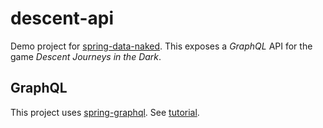 # descent-api

Demo project for [spring-data-naked](../spring-data-naked).  This exposes a *GraphQL* API for the game *Descent Journeys in the Dark*.

## GraphQL

This project uses [spring-graphql](https://docs.spring.io/spring-graphql/docs/current/reference/html).  See [tutorial](https://www.graphql-java.com/tutorials/getting-started-with-spring-boot).